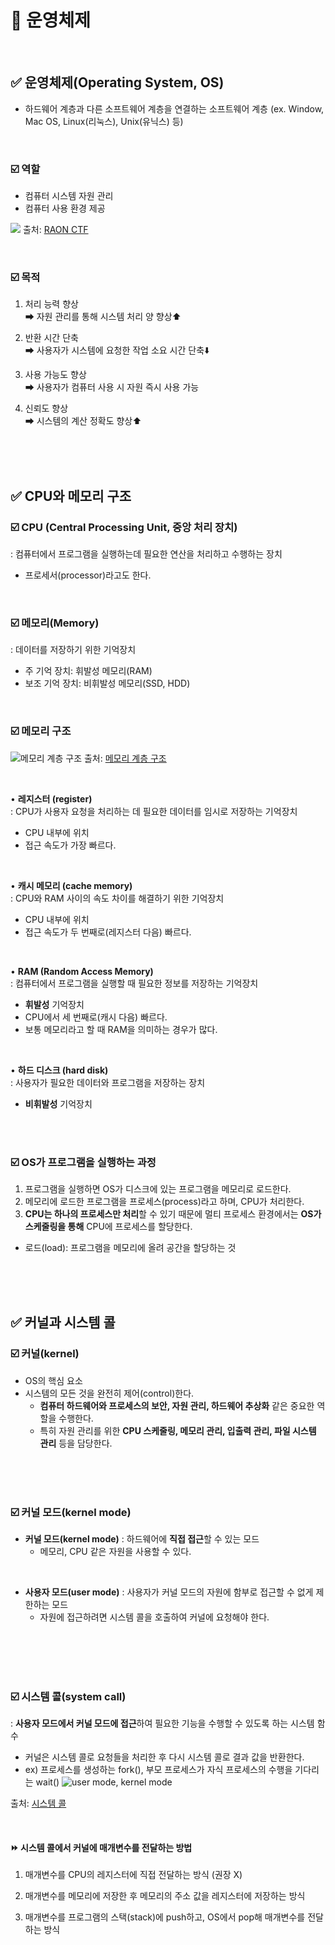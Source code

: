 
# 📌 운영체제

<br/>

## ✅ 운영체제(Operating System, OS)

- 하드웨어 계층과 다른 소프트웨어 계층을 연결하는 소프트웨어 계층
(ex. Window, Mac OS, Linux(리눅스), Unix(유닉스) 등)

<br/>

### ☑️ 역할
- 컴퓨터 시스템 자원 관리
- 컴퓨터 사용 환경 제공
 
![](https://raonctf.com/static/essential/images/system/operating_system_01.jpg)
출처: [RAON CTF](https://raonctf.com/essential/study/web/operating_system)

<br/>

### ☑️ 목적

1. 처리 능력 향상 <br/>
➡ 자원 관리를 통해 시스템 처리 양 향상⬆️

2. 반환 시간 단축 <br/>
➡ 사용자가 시스템에 요청한 작업 소요 시간 단축⬇️

3. 사용 가능도 향상 <br/>
➡ 사용자가 컴퓨터 사용 시 자원 즉시 사용 가능

4. 신뢰도 향상 <br/>
➡ 시스템의 계산 정확도 향상⬆️

<br/><br/>
<br/>
  
## ✅ CPU와 메모리 구조

 ### ☑️ CPU (Central Processing Unit, 중앙 처리 장치)
: 컴퓨터에서 프로그램을 실행하는데 필요한 연산을 처리하고 수행하는 장치
- 프로세서(processor)라고도 한다.

<br/>
  
### ☑️ 메모리(Memory)
: 데이터를 저장하기 위한 기억장치
- 주 기억 장치: 휘발성 메모리(RAM)
- 보조 기억 장치: 비휘발성 메모리(SSD, HDD)

<br/>
 
### ☑️ 메모리 구조
![메모리 계층 구조](https://velog.velcdn.com/images%2Falicesykim95%2Fpost%2F97706160-03d5-4877-8d6d-abceec9d91a8%2F%E1%84%8C%E1%85%A1%E1%84%87%E1%85%A1_%E1%84%89%E1%85%A5%E1%86%AF%E1%84%86%E1%85%A7%E1%86%BC17.jpg)
출처: [메모리 계층 구조](https://velog.velcdn.com/images%2Falicesykim95%2Fpost%2F97706160-03d5-4877-8d6d-abceec9d91a8%2F%E1%84%8C%E1%85%A1%E1%84%87%E1%85%A1_%E1%84%89%E1%85%A5%E1%86%AF%E1%84%86%E1%85%A7%E1%86%BC17.jpg)

<br/>

•  **레지스터 (register)** <br/>
: CPU가 사용자 요청을 처리하는 데 필요한 데이터를 임시로 저장하는 기억장치
- CPU 내부에 위치
- 접근 속도가 가장 빠르다.

<br/>

•  **캐시 메모리 (cache memory)** <br/>
: CPU와 RAM 사이의 속도 차이를 해결하기 위한 기억장치
- CPU 내부에 위치
- 접근 속도가 두 번째로(레지스터 다음) 빠르다.

<br/>

•  **RAM (Random Access Memory)** <br/>
: 컴퓨터에서 프로그램을 실행할 때 필요한 정보를 저장하는 기억장치
-  **휘발성** 기억장치
- CPU에서 세 번째로(캐시 다음) 빠르다.
- 보통 메모리라고 할 때 RAM을 의미하는 경우가 많다.

<br/>

•  **하드 디스크 (hard disk)** <br/>
: 사용자가 필요한 데이터와 프로그램을 저장하는 장치
- **비휘발성** 기억장치

<br/><br/>

### ☑️ OS가 프로그램을 실행하는 과정
1. 프로그램을 실행하면 OS가 디스크에 있는 프로그램을 메모리로 로드한다.  
2. 메모리에 로드한 프로그램을 프로세스(process)라고 하며, CPU가 처리한다.  
3. **CPU는 하나의 프로세스만 처리**할 수 있기 때문에 멀티 프로세스 환경에서는 **OS가 스케줄링을 통해** CPU에 프로세스를 할당한다.

* 로드(load): 프로그램을 메모리에 올려 공간을 할당하는 것

<br/><br/>
<br/>

## ✅ 커널과 시스템 콜

### ☑️ 커널(kernel)
- OS의 핵심 요소
- 시스템의 모든 것을 완전히 제어(control)한다.
  - **컴퓨터 하드웨어와 프로세스의 보안, 자원 관리, 하드웨어 추상화** 같은 중요한 역할을 수행한다.
  - 특히 자원 관리를 위한 **CPU 스케줄링, 메모리 관리, 입출력 관리, 파일 시스템 관리** 등을 담당한다. 

<br/><br/>
<br/>

### ☑️ 커널 모드(kernel mode)
- **커널 모드(kernel mode)**
: 하드웨어에 **직접 접근**할 수 있는 모드
  - 메모리, CPU 같은 자원을 사용할 수 있다.
 
<br/>  

- **사용자 모드(user mode)**
: 사용자가 커널 모드의 자원에 함부로 접근할 수 없게 제한하는 모드
  - 자원에 접근하려면 시스템 콜을 호출하여 커널에 요청해야 한다.

<br/><br/>  
<br/>

### ☑️ 시스템 콜(system call)
: **사용자 모드에서 커널 모드에 접근**하여 필요한 기능을 수행할 수 있도록 하는 시스템 함수
- 커널은 시스템 콜로 요청들을 처리한 후 다시 시스템 콜로 결과 값을 반환한다.
- ex) 프로세스를 생성하는 fork(), 부모 프로세스가 자식 프로세스의 수행을 기다리는 wait()
  ![user mode, kernel mode](https://ghleokim.github.io/static/f041ab7e2191094d2662c8c81bf38e5e/50383/user-kernel-mode.png)

출처: [시스템 콜](https://ghleokim.github.io/%EC%9A%B4%EC%98%81%EC%B2%B4%EC%A0%9C-%EC%9C%A0%EC%A0%80%EB%AA%A8%EB%93%9C%EC%99%80-%EC%BB%A4%EB%84%90%EB%AA%A8%EB%93%9C/)

<br/>

#### ⏩ 시스템 콜에서 커널에 매개변수를 전달하는 방법
1. 매개변수를 CPU의 레지스터에 직접 전달하는 방식 (권장 X)

3. 매개변수를 메모리에 저장한 후 메모리의 주소 값을 레지스터에 저장하는 방식

4. 매개변수를 프로그램의 스택(stack)에 push하고, OS에서 pop해 매개변수를 전달하는 방식


<br/><br/>

